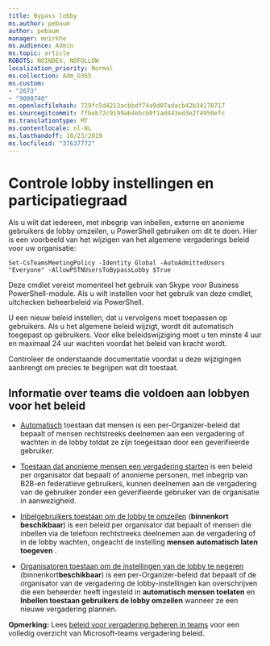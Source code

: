 ```yaml
---
title: Bypass lobby
ms.author: pebaum
author: pebaum
manager: mnirkhe
ms.audience: Admin
ms.topic: article
ROBOTS: NOINDEX, NOFOLLOW
localization_priority: Normal
ms.collection: Adm_O365
ms.custom:
- "2673"
- "9000740"
ms.openlocfilehash: 729fc5d4213acbbdf74a9d07adacb42b34170717
ms.sourcegitcommit: ffbeb72c9199ab4ebcb0f1ad443ed3e2f4950efc
ms.translationtype: MT
ms.contentlocale: nl-NL
ms.lasthandoff: 10/23/2019
ms.locfileid: "37637772"
---
```

# <a name="control-lobby-settings-and-level-of-participation"></a>Controle lobby instellingen en participatiegraad

Als u wilt dat iedereen, met inbegrip van inbellen, externe en anonieme gebruikers de lobby omzeilen, u PowerShell gebruiken om dit te doen. Hier is een voorbeeld van het wijzigen van het algemene vergaderings beleid voor uw organisatie:

`Set-CsTeamsMeetingPolicy -Identity Global -AutoAdmittedUsers "Everyone" -AllowPSTNUsersToBypassLobby $True`

Deze cmdlet vereist momenteel het gebruik van Skype voor Business PowerShell-module. Als u wilt instellen voor het gebruik van deze cmdlet, uitchecken beheerbeleid via PowerShell.

U een nieuw beleid instellen, dat u vervolgens moet toepassen op gebruikers. Als u het algemene beleid wijzigt, wordt dit automatisch toegepast op gebruikers. Voor elke beleidswijziging moet u ten minste 4 uur en maximaal 24 uur wachten voordat het beleid van kracht wordt.

Controleer de onderstaande documentatie voordat u deze wijzigingen aanbrengt om precies te begrijpen wat dit toestaat.

## <a name="understanding-teams-meeting-lobby-policy-controls"></a>Informatie over teams die voldoen aan lobbyen voor het beleid

- [Automatisch](https://docs.microsoft.com/microsoftteams/meeting-policies-in-teams#automatically-admit-people) toestaan dat mensen is een per-Organizer-beleid dat bepaalt of mensen rechtstreeks deelnemen aan een vergadering of wachten in de lobby totdat ze zijn toegestaan door een geverifieerde gebruiker.

- [Toestaan dat anonieme mensen een vergadering starten](https://docs.microsoft.com/microsoftteams/meeting-policies-in-teams#allow-anonymous-people-to-start-a-meeting) is een beleid per organisator dat bepaalt of anonieme personen, met inbegrip van B2B-en federatieve gebruikers, kunnen deelnemen aan de vergadering van de gebruiker zonder een geverifieerde gebruiker van de organisatie in aanwezigheid.

- [Inbelgebruikers toestaan om de lobby te omzeilen](https://docs.microsoft.com/en-us/microsoftteams/meeting-policies-in-teams#allow-dial-in-users-to-bypass-the-lobby-coming-soon) (**binnenkort beschikbaar**) is een beleid per organisator dat bepaalt of mensen die inbellen via de telefoon rechtstreeks deelnemen aan de vergadering of in de lobby wachten, ongeacht de instelling **mensen automatisch laten toegeven** .

- [Organisatoren toestaan om de instellingen van de lobby te negeren](https://docs.microsoft.com/microsoftteams/meeting-policies-in-teams#allow-organizers-to-override-lobby-settings-coming-soon) (binnenkort**beschikbaar**) is een per-Organizer-beleid dat bepaalt of de organisator van de vergadering de lobby-instellingen kan overschrijven die een beheerder heeft ingesteld in **automatisch mensen toelaten** en **Inbellen toestaan gebruikers de lobby omzeilen** wanneer ze een nieuwe vergadering plannen.

**Opmerking:** Lees [beleid voor vergadering beheren in teams](https://docs.microsoft.com/en-us/microsoftteams/meeting-policies-in-teams) voor een volledig overzicht van Microsoft-teams vergadering beleid.
